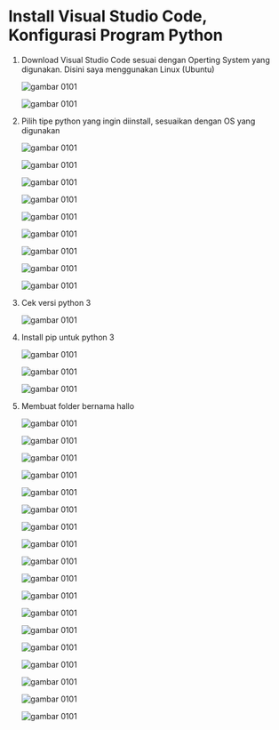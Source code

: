 # Install Visual Studio Code, Konfigurasi Program Python #

1. Download Visual Studio Code sesuai dengan Operting System yang digunakan. Disini saya menggunakan Linux (Ubuntu)
   
   ![gambar 0101](https://github.com/MegaOktavian/rhymes/blob/master/gambar%20naive/01-01/latihan%202/Screenshot%20from%202020-03-02%2003-36-25.png)
   
   ![gambar 0101](https://github.com/MegaOktavian/rhymes/blob/master/gambar%20naive/01-01/latihan%202/Screenshot%20from%202020-03-02%2003-38-43.png)

2. Pilih tipe python yang ingin diinstall, sesuaikan dengan OS yang digunakan

   ![gambar 0101](https://github.com/MegaOktavian/rhymes/blob/master/gambar%20naive/01-01/latihan%202/Screenshot%20from%202020-03-02%2003-38-50.png)
   
   ![gambar 0101](https://github.com/MegaOktavian/rhymes/blob/master/gambar%20naive/01-01/latihan%202/Screenshot%20from%202020-03-02%2003-39-28.png)
   
   ![gambar 0101](https://github.com/MegaOktavian/rhymes/blob/master/gambar%20naive/01-01/latihan%202/Screenshot%20from%202020-03-02%2003-40-47.png)
   
   ![gambar 0101](https://github.com/MegaOktavian/rhymes/blob/master/gambar%20naive/01-01/latihan%202/Screenshot%20from%202020-03-02%2003-41-08.png)
   
   ![gambar 0101](https://github.com/MegaOktavian/rhymes/blob/master/gambar%20naive/01-01/latihan%202/Screenshot%20from%202020-03-02%2003-43-53.png)
   
   ![gambar 0101](https://github.com/MegaOktavian/rhymes/blob/master/gambar%20naive/01-01/latihan%202/Screenshot%20from%202020-03-02%2003-44-12.png)
   
   ![gambar 0101](https://github.com/MegaOktavian/rhymes/blob/master/gambar%20naive/01-01/latihan%202/Screenshot%20from%202020-03-02%2003-44-29.png)
   
   ![gambar 0101](https://github.com/MegaOktavian/rhymes/blob/master/gambar%20naive/01-01/latihan%202/Screenshot%20from%202020-03-02%2003-46-57.png)
   
   ![gambar 0101](https://github.com/MegaOktavian/rhymes/blob/master/gambar%20naive/01-01/latihan%202/Screenshot%20from%202020-03-02%2003-47-57.png)
   
3. Cek versi python 3

   ![gambar 0101](https://github.com/MegaOktavian/rhymes/blob/master/gambar%20naive/01-01/latihan%202/Screenshot%20from%202020-03-02%2003-52-29.png)

4. Install pip untuk python 3

   ![gambar 0101](https://github.com/MegaOktavian/rhymes/blob/master/gambar%20naive/01-01/latihan%202/Screenshot%20from%202020-03-02%2011-08-34.png)
   
   ![gambar 0101](https://github.com/MegaOktavian/rhymes/blob/master/gambar%20naive/01-01/latihan%202/Screenshot%20from%202020-03-02%2011-09-21.png)
   
   ![gambar 0101](https://github.com/MegaOktavian/rhymes/blob/master/gambar%20naive/01-01/latihan%202/Screenshot%20from%202020-03-02%2011-09-25.png)
   
5. Membuat folder bernama hallo

   ![gambar 0101](https://github.com/MegaOktavian/rhymes/blob/master/gambar%20naive/01-01/latihan%202/Screenshot%20from%202020-03-02%2011-12-16.png)
   
   ![gambar 0101]()
   
   ![gambar 0101]()
   
   ![gambar 0101]()
   
   ![gambar 0101]()
   
   ![gambar 0101]()
   
   ![gambar 0101]()
   
   ![gambar 0101]()
   
   ![gambar 0101]()
   
   ![gambar 0101]()
   
   ![gambar 0101]()
   
   ![gambar 0101]()
   
   ![gambar 0101]()
   
   ![gambar 0101]()
   
   ![gambar 0101]()
   
   ![gambar 0101]()
   
   ![gambar 0101]()
   
   ![gambar 0101]()

